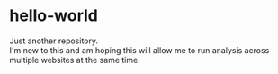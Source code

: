 # hello-world
Just another repository.  
I'm new to this and am hoping this will allow me to run analysis across multiple websites at the same time.
